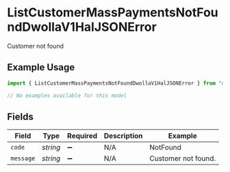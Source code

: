 # ListCustomerMassPaymentsNotFoundDwollaV1HalJSONError

Customer not found

## Example Usage

```typescript
import { ListCustomerMassPaymentsNotFoundDwollaV1HalJSONError } from "dwolla/models/errors";

// No examples available for this model
```

## Fields

| Field               | Type                | Required            | Description         | Example             |
| ------------------- | ------------------- | ------------------- | ------------------- | ------------------- |
| `code`              | *string*            | :heavy_minus_sign:  | N/A                 | NotFound            |
| `message`           | *string*            | :heavy_minus_sign:  | N/A                 | Customer not found. |